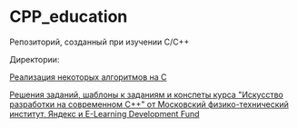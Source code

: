 # CPP_education

Репозиторий, созданный при изучении C/C++

Директории:

<a href=https://github.com/nikkutuzov/CPP_education/tree/master/algorithms>

Реализация некоторых алгоритмов на C
</a>

<a href=https://github.com/nikkutuzov/CPP_education/tree/master/courseraYandexMIPT>

Решения заданий, шаблоны к заданиям и конспеты курса "Искусство разработки на современном C++"
от Московский физико-технический институт, Яндекс и E-Learning Development Fund
</a>

